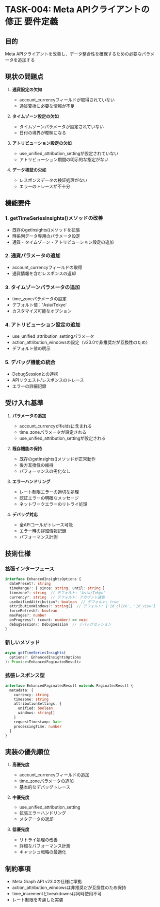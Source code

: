 # TASK-004: Meta APIクライアントの修正 要件定義

## 目的
Meta APIクライアントを改善し、データ整合性を確保するための必要なパラメータを追加する

## 現状の問題点

1. **通貨設定の欠如**
   - account_currencyフィールドが取得されていない
   - 通貨変換に必要な情報が不足

2. **タイムゾーン設定の欠如**
   - タイムゾーンパラメータが設定されていない
   - 日付の境界が曖昧になる

3. **アトリビューション設定の欠如**
   - use_unified_attribution_settingが設定されていない
   - アトリビューション期間の明示的な指定がない

4. **データ検証の欠如**
   - レスポンスデータの検証処理がない
   - エラーのトレースが不十分

## 機能要件

### 1. getTimeSeriesInsights()メソッドの改善
- 既存のgetInsights()メソッドを拡張
- 時系列データ専用のパラメータ設定
- 通貨・タイムゾーン・アトリビューション設定の追加

### 2. 通貨パラメータの追加
- account_currencyフィールドの取得
- 通貨情報を含むレスポンスの返却

### 3. タイムゾーンパラメータの追加
- time_zoneパラメータの設定
- デフォルト値：'Asia/Tokyo'
- カスタマイズ可能なオプション

### 4. アトリビューション設定の追加
- use_unified_attribution_settingパラメータ
- action_attribution_windowsの設定（v23.0で非推奨だが互換性のため）
- デフォルト値の明示

### 5. デバッグ機能の統合
- DebugSessionとの連携
- APIリクエスト/レスポンスのトレース
- エラーの詳細記録

## 受け入れ基準

1. **パラメータの追加**
   - account_currencyがfieldsに含まれる
   - time_zoneパラメータが設定される
   - use_unified_attribution_settingが設定される

2. **既存機能の保持**
   - 既存のgetInsights()メソッドが正常動作
   - 後方互換性の維持
   - パフォーマンスの劣化なし

3. **エラーハンドリング**
   - レート制限エラーの適切な処理
   - 認証エラーの明確なメッセージ
   - ネットワークエラーのリトライ処理

4. **デバッグ対応**
   - 全APIコールがトレース可能
   - エラー時の詳細情報記録
   - パフォーマンス計測

## 技術仕様

### 拡張インターフェース
```typescript
interface EnhancedInsightsOptions {
  datePreset?: string
  timeRange?: { since: string; until: string }
  timezone?: string  // デフォルト: 'Asia/Tokyo'
  currency?: string  // デフォルト: アカウント通貨
  useUnifiedAttribution?: boolean  // デフォルト: true
  attributionWindows?: string[]  // デフォルト: ['1d_click', '1d_view']
  forceRefresh?: boolean
  maxPages?: number
  onProgress?: (count: number) => void
  debugSession?: DebugSession  // デバッグセッション
}
```

### 新しいメソッド
```typescript
async getTimeSeriesInsights(
  options?: EnhancedInsightsOptions
): Promise<EnhancedPaginatedResult>
```

### 拡張レスポンス型
```typescript
interface EnhancedPaginatedResult extends PaginatedResult {
  metadata: {
    currency: string
    timezone: string
    attributionSettings: {
      unified: boolean
      windows: string[]
    }
    requestTimestamp: Date
    processingTime: number
  }
}
```

## 実装の優先順位

1. **高優先度**
   - account_currencyフィールドの追加
   - time_zoneパラメータの追加
   - 基本的なデバッグトレース

2. **中優先度**
   - use_unified_attribution_setting
   - 拡張エラーハンドリング
   - メタデータの返却

3. **低優先度**
   - リトライ処理の改善
   - 詳細なパフォーマンス計測
   - キャッシュ戦略の最適化

## 制約事項

- Meta Graph API v23.0の仕様に準拠
- action_attribution_windowsは非推奨だが互換性のため保持
- time_incrementとbreakdownsは同時使用不可
- レート制限を考慮した実装